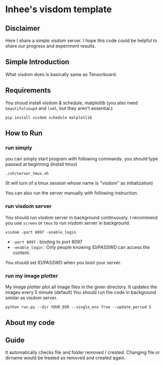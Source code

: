 # Inhee's visdom template
## Disclaimer
Here I share a simple visdom server. 
I hope this code could be helpful to share our progress and experiment results.

## Simple Introduction
What visdom does is basically same as Tensorboard.



## Requirements
You shoud install visdom & schedule, matplotlib
(you also need `beautifulsoup4` and `lxml`, but they aren't essential.)

```
pip install visdom schedule matplotlib
```

## How to Run
### run simply
you can simply start program with following commands.
you should type passwd at beginning (install tmux)

```
./sh/server_tmux.sh
```
(It will turn of a tmux session whose name is "visdom" as initialization)

You can also run the server manually with following instruction.

### run visdom server
You should run visdom server in background continuously. 
I recommend you use `screen` or `tmux` to run visdom server in background.

```
visdom -port 8097 -enable_login
```

- `-port 8097` : binding to port 8097
- `-enable_login` : Only people knowing ID/PASSWD can access the content.

You should set ID/PASSWD when you boot your server.

### run my image plotter
My image plotter plot all image files in the given directory.
It updates the images every 5 minute (default)
You should run the code in background similar as visdom server.


```
python run.py --dir YOUR_DIR --single_env True --update_period 5
```

## About my code


## Guide
It automatically checks file and folder removed / created.
Changing file or dirname would be treated as removed and created again.



